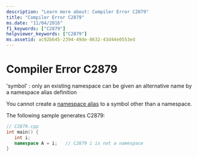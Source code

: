 ```yaml
---
description: "Learn more about: Compiler Error C2879"
title: "Compiler Error C2879"
ms.date: "11/04/2016"
f1_keywords: ["C2879"]
helpviewer_keywords: ["C2879"]
ms.assetid: ac92b645-2394-49de-8632-43d44e0553ed
---
```

# Compiler Error C2879

'symbol' : only an existing namespace can be given an alternative name by a namespace alias definition

You cannot create a [namespace alias](../../cpp/namespaces-cpp.md#namespace_aliases) to a symbol other than a namespace.

The following sample generates C2879:

```cpp
// C2879.cpp
int main() {
   int i;
   namespace A = i;   // C2879 i is not a namespace
}
```
